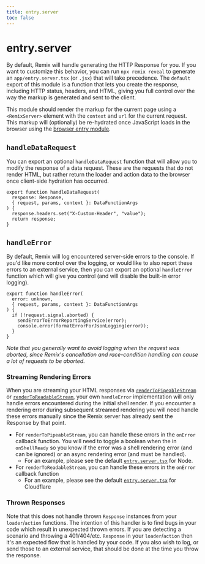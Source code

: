 ```yaml
---
title: entry.server
toc: false
---
```


# entry.server

By default, Remix will handle generating the HTTP Response for you. If you want to customize this behavior, you can run `npx remix reveal` to generate an `app/entry.server.tsx` (or `.jsx`) that will take precedence. The `default` export of this module is a function that lets you create the response, including HTTP status, headers, and HTML, giving you full control over the way the markup is generated and sent to the client.

This module should render the markup for the current page using a `<RemixServer>` element with the `context` and `url` for the current request. This markup will (optionally) be re-hydrated once JavaScript loads in the browser using the [browser entry module][browser-entry-module].

## `handleDataRequest`

You can export an optional `handleDataRequest` function that will allow you to modify the response of a data request. These are the requests that do not render HTML, but rather return the loader and action data to the browser once client-side hydration has occurred.

```tsx
export function handleDataRequest(
  response: Response,
  { request, params, context }: DataFunctionArgs
) {
  response.headers.set("X-Custom-Header", "value");
  return response;
}
```

## `handleError`

By default, Remix will log encountered server-side errors to the console. If you'd like more control over the logging, or would like to also report these errors to an external service, then you can export an optional `handleError` function which will give you control (and will disable the built-in error logging).

```tsx
export function handleError(
  error: unknown,
  { request, params, context }: DataFunctionArgs
) {
  if (!request.signal.aborted) {
    sendErrorToErrorReportingService(error);
    console.error(formatErrorForJsonLogging(error));
  }
}
```

_Note that you generally want to avoid logging when the request was aborted, since Remix's cancellation and race-condition handling can cause a lot of requests to be aborted._

### Streaming Rendering Errors

When you are streaming your HTML responses via [`renderToPipeableStream`][rendertopipeablestream] or [`renderToReadableStream`][rendertoreadablestream], your own `handleError` implementation will only handle errors encountered during the initial shell render. If you encounter a rendering error during subsequent streamed rendering you will need handle these errors manually since the Remix server has already sent the Response by that point.

- For `renderToPipeableStream`, you can handle these errors in the `onError` callback function. You will need to toggle a boolean when the in `onShellReady` so you know if the error was a shell rendering error (and can be ignored) or an async rendering error (and must be handled).
  - For an example, please see the default [`entry.server.tsx`][node-streaming-entry-server] for Node.
- For `renderToReadableStream`, you can handle these errors in the `onError` callback function
  - For an example, please see the default [`entry.server.tsx`][cloudflare-streaming-entry-server] for Cloudflare

### Thrown Responses

Note that this does not handle thrown `Response` instances from your `loader`/`action` functions. The intention of this handler is to find bugs in your code which result in unexpected thrown errors. If you are detecting a scenario and throwing a 401/404/etc. `Response` in your `loader`/`action` then it's an expected flow that is handled by your code. If you also wish to log, or send those to an external service, that should be done at the time you throw the response.

[browser-entry-module]: ./entry.client
[rendertopipeablestream]: https://react.dev/reference/react-dom/server/renderToPipeableStream
[rendertoreadablestream]: https://react.dev/reference/react-dom/server/renderToReadableStream
[node-streaming-entry-server]: https://github.com/remix-run/remix/blob/main/packages/remix-dev/config/defaults/entry.server.node.tsx
[cloudflare-streaming-entry-server]: https://github.com/remix-run/remix/blob/main/packages/remix-dev/config/defaults/entry.server.cloudflare.tsx
